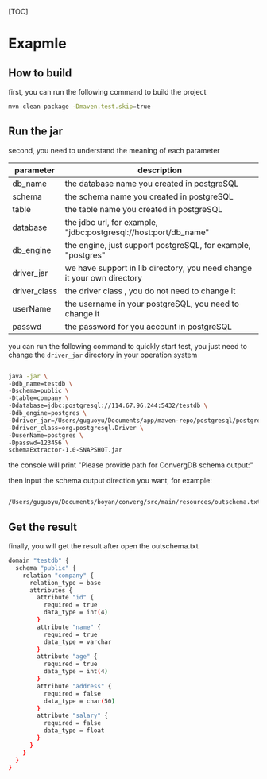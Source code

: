 [TOC]

# Exapmle

## How to build

first, you can run the following command to build the project
```bash
mvn clean package -Dmaven.test.skip=true
```



## Run the jar

second, you need to understand the meaning of each parameter

| parameter    | description                                                  |
| ------------ | ------------------------------------------------------------ |
| db_name      | the database name you created in postgreSQL                  |
| schema       | the schema name you created in postgreSQL                    |
| table        | the table name you created in postgreSQL                     |
| database     | the jdbc url, for example, "jdbc:postgresql://host:port/db_name" |
| db_engine    | the engine, just support postgreSQL, for example, "postgres" |
| driver_jar   | we have support in lib directory, you need change it your own directory |
| driver_class | the driver class , you do not need to change it              |
| userName     | the username in your postgreSQL, you need to change it       |
| passwd       | the password for you account in postgreSQL                   |

you can run the following command to quickly start test, you just need to change the <code>driver_jar</code> directory in your operation system


```bash

java -jar \
-Ddb_name=testdb \
-Dschema=public \
-Dtable=company \
-Ddatabase=jdbc:postgresql://114.67.96.244:5432/testdb \
-Ddb_engine=postgres \
-Ddriver_jar=/Users/guguoyu/Documents/app/maven-repo/postgresql/postgresql/9.1-901-1.jdbc4/postgresql-9.1-901-1.jdbc4.jar \
-Ddriver_class=org.postgresql.Driver \
-DuserName=postgres \
-Dpasswd=123456 \
schemaExtractor-1.0-SNAPSHOT.jar

```

 the console will print "Please provide path for ConvergDB schema output:"

then input the schema output direction you want, for example:
```bash

/Users/guguoyu/Documents/boyan/converg/src/main/resources/outschema.txt

```

## Get the result

finally, you will get the result after open the outschema.txt

```bash
domain "testdb" {
  schema "public" {
    relation "company" {
      relation_type = base
      attributes {
        attribute "id" {
          required = true
          data_type = int(4)
        }
        attribute "name" {
          required = true
          data_type = varchar
        }
        attribute "age" {
          required = true
          data_type = int(4)
        }
        attribute "address" {
          required = false
          data_type = char(50)
        }
        attribute "salary" {
          required = false
          data_type = float
        }
      }
    }
  }
}


```


